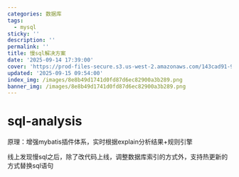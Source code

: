 ```yaml
---
categories: 数据库
tags:
  - mysql
sticky: ''
description: ''
permalink: ''
title: 慢sql解决方案
date: '2025-09-14 17:39:00'
cover: 'https://prod-files-secure.s3.us-west-2.amazonaws.com/143cad91-961b-48b0-82dc-78fbb6eb5abe/c46ad6c9-c687-4bd8-843b-bfedb8d1eb44/wallhaven-1p71gg.png?X-Amz-Algorithm=AWS4-HMAC-SHA256&X-Amz-Content-Sha256=UNSIGNED-PAYLOAD&X-Amz-Credential=ASIAZI2LB4663EFDRXO3%2F20250918%2Fus-west-2%2Fs3%2Faws4_request&X-Amz-Date=20250918T080046Z&X-Amz-Expires=3600&X-Amz-Security-Token=IQoJb3JpZ2luX2VjED4aCXVzLXdlc3QtMiJIMEYCIQDtMFU1uq3mQRfXLWtVXM6zrGyq%2F4zpiFGv6SHxPKzUTwIhAPZsNHY0YDxmQ4tocSjbeDoVPXWMCIO5Wtpa7HSKiR00KogECLf%2F%2F%2F%2F%2F%2F%2F%2F%2F%2FwEQABoMNjM3NDIzMTgzODA1IgyYPiJjLCUqbGbgukwq3ANqwoA3Jgt1mHPQsNVicAiPUrhNWsgnARejOPTmVCphVbHiBDx3pAx%2FpN4aXrzU7yTQBiDa0n5vtVl8PhYYgiz%2B4ykN%2Bbq3iPeWOWBpjQ0jqdT6GhL0%2Fv%2BMigpuCzsxktgYTMqypBeM8YU%2Fxru8YHw0o6cPjLUWtuFTOsI5Srbp9PFg3RXmxDWHsOYz4yZrFbtqBC20ammaUdWleiX3x%2FfrY0vP%2BZxR8h%2FiNd1%2F2nAyiCpGxvXMVNFoSVVhXJOc86nAT%2FUs%2FGOy75ENtQ%2F4fG%2FcgHEcbEKotrus%2FigudpK4p6Tr%2FAarZxBemUnzryfUNMYuFdcyZmC%2BTXocP9GCpxe7BscwB8E4Akbsv2we2%2BS8PU6NlO%2B8UkXoEfxR%2Bn0sQTltM%2FnwWjgZm9wjOCPQP6VxlIgp5g8eMnRJNNRuBOa1yF%2FA4N%2Fld8FJvhhzaLdFUpRYQvArxENv8zGMTjY6XtfJN2MNKMwGOH8EpQwtNXDaMqmy%2FaeBGq5oFO8e5x1Z2PGnnwZNOxO%2BbjG3J4g%2BR6pgxwxxFcQPHev7X%2BlXuV1PMiixh%2B%2BYNAvnQHYYcnhw0aPpx6Bx2XLTyhY4AESxVwJUt7Jpjfzt8TyhzedArbuBccX17pzE0oMdm5T7cjCgua7GBjqkARg6iXyDskH49vFYDHa%2B9Qc9N98NZlqjqwgp%2Fr%2BinQsWQt3QyECPNJV3MsQHFFwakzk4izrd7djBE8spe%2BiX%2FDgCn8fVLQUONWh%2BwRLM8okuFKPDNzhzrzkarFpVGSnJw1l%2BfdYZa2O0ehYSwB%2F9aOs%2BLwzdwUbrdQDT5Ee%2F89xstwrSAt79F6aty2cHAWgQ1ExI%2F3pPtP2zzzK0KNZc4C3SwaLf&X-Amz-Signature=52591e59fa51c736255e4ea9fa6903dccb776f0acb976cea68a9f82f3f9586ee&X-Amz-SignedHeaders=host&x-amz-checksum-mode=ENABLED&x-id=GetObject'
updated: '2025-09-15 09:54:00'
index_img: /images/8e8b49d1741d0fd87d6ec82900a3b289.png
banner_img: /images/8e8b49d1741d0fd87d6ec82900a3b289.png
---
```


# sql-analysis


原理：增强mybatis插件体系，实时根据explain分析结果+规则引擎


线上发现慢sql之后，除了改代码上线，调整数据库索引的方式外，支持热更新的方式替换sql语句

